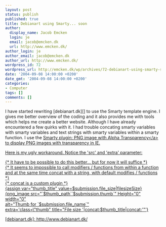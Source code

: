 ```yaml
---
layout: post
status: publish
published: true
title: Debianart using Smarty... soon
author:
  display_name: Jacob Emcken
  login: je
  email: jacob@emcken.dk
  url: http://www.emcken.dk/
author_login: je
author_email: jacob@emcken.dk
author_url: http://www.emcken.dk/
wordpress_id: 72
wordpress_url: http://emcken.dk/wp/archives/72-debianart-using-smarty-soon.html
date: '2004-09-08 14:00:00 +0200'
date_gmt: '2004-09-08 14:00:00 +0200'
categories:
- Computer
tags: []
comments: []
---
```

<p>I have started rewriting [debianart.dk][] to use the Smarty template engine. I gives me better overview of the coding and it also provides me with tools which helps me create a better website. Although I have already encountered a few quirks with it. I had trouble concating smarty variables with smarty variables and text strings with smarty variables within a smarty function. I use the <a href="http:&#47;&#47;smarty.incutio.com&#47;?page=PNGImagePlugin">Smarty plugin: PNG image with Alpha Transparency<&#47;a> to display PNG images with transparency in IE.</p>
<p>Here is my ugly workaround. Notice the 'src' and 'extra' parameter:</p>
<p>    {* It have to be possible to do this better... but for now it will suffice *}<br />
    {* It seems to impossible to call modifiers &#47; functions from within a function<br />
       and at the same time concat with a string, with default modifies &#47; functions *}<br />
    {* concat is a custom plugin *}<br />
    {assign var="thumb_title" value=$submission.file_size|filesizeSize}<br />
    {png_image src="`$thumb_path``$submission.thumb`" Height="0" width="0"<br />
     alt="Thumb for `$submission.file_name`"<br />
     extra='class=\"thumb" title="File size '|concat:$thumb_title|concat:'"'}</p>
<p>[debianart.dk]: http:&#47;&#47;www.debianart.dk&#47;</p>
